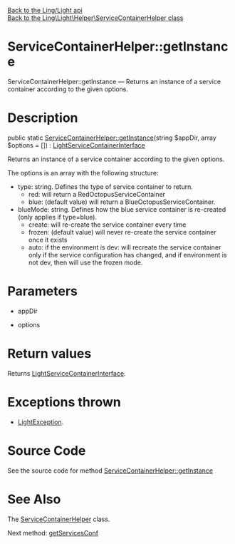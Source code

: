 [Back to the Ling/Light api](https://github.com/lingtalfi/Light/blob/master/doc/api/Ling/Light.md)<br>
[Back to the Ling\Light\Helper\ServiceContainerHelper class](https://github.com/lingtalfi/Light/blob/master/doc/api/Ling/Light/Helper/ServiceContainerHelper.md)


ServiceContainerHelper::getInstance
================



ServiceContainerHelper::getInstance — Returns an instance of a service container according to the given options.




Description
================


public static [ServiceContainerHelper::getInstance](https://github.com/lingtalfi/Light/blob/master/doc/api/Ling/Light/Helper/ServiceContainerHelper/getInstance.md)(string $appDir, array $options = []) : [LightServiceContainerInterface](https://github.com/lingtalfi/Light/blob/master/doc/api/Ling/Light/ServiceContainer/LightServiceContainerInterface.md)




Returns an instance of a service container according to the given options.

The options is an array with the following structure:

- type: string. Defines the type of service container to return.
     - red: will return a RedOctopusServiceContainer
     - blue: (default value) will return a BlueOctopusServiceContainer.
- blueMode: string. Defines how the blue service container is re-created  (only applies if type=blue).
     - create: will re-create the service container every time
     - frozen: (default value) will never re-create the service container once it exists
     - auto: if the environment is dev: will recreate the service container only if the service configuration
             has changed, and if environment is not dev, then will use the frozen mode.




Parameters
================


- appDir

    

- options

    


Return values
================

Returns [LightServiceContainerInterface](https://github.com/lingtalfi/Light/blob/master/doc/api/Ling/Light/ServiceContainer/LightServiceContainerInterface.md).


Exceptions thrown
================

- [LightException](https://github.com/lingtalfi/Light/blob/master/doc/api/Ling/Light/Exception/LightException.md).&nbsp;







Source Code
===========
See the source code for method [ServiceContainerHelper::getInstance](https://github.com/lingtalfi/Light/blob/master/Helper/ServiceContainerHelper.php#L43-L100)


See Also
================

The [ServiceContainerHelper](https://github.com/lingtalfi/Light/blob/master/doc/api/Ling/Light/Helper/ServiceContainerHelper.md) class.

Next method: [getServicesConf](https://github.com/lingtalfi/Light/blob/master/doc/api/Ling/Light/Helper/ServiceContainerHelper/getServicesConf.md)<br>

